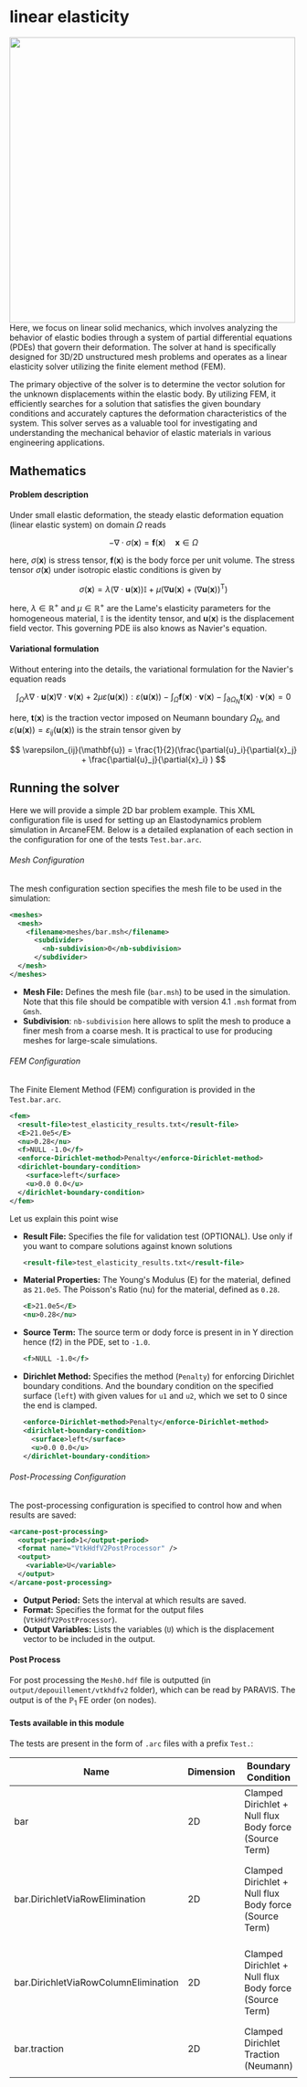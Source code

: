 # linear elasticity

<img width="500" align="left" src="https://github.com/arcaneframework/arcanefem/assets/52162083/eb970ece-5fd3-4862-9b93-e8930a103ae9" />

Here, we focus on linear solid mechanics, which involves analyzing the behavior of elastic bodies through a system of partial differential equations (PDEs) that govern their deformation. The solver at hand is specifically designed for 3D/2D unstructured mesh problems and operates as a linear elasticity solver utilizing the finite element method (FEM).

The primary objective of the solver is to determine the vector solution for the unknown displacements within the elastic body. By utilizing FEM, it efficiently searches for a solution that satisfies the given boundary conditions and accurately captures the deformation characteristics of the system. This solver serves as a valuable tool for investigating and understanding the mechanical behavior of elastic materials in various engineering applications.

## Mathematics

#### Problem description

Under small elastic deformation, the steady elastic deformation equation (linear elastic system) on  domain $\Omega$ reads

$$
-\nabla\cdot\sigma(\mathbf{x})=\mathbf{f}(\mathbf{x}) \quad \mathbf{x}\in\Omega
$$

here, $\sigma(\mathbf{x})$ is stress tensor, $\mathbf{f}(\mathbf{x})$ is the body force per unit volume. The stress tensor  $\sigma(\mathbf{x})$ under isotropic elastic conditions is given by

$$
\sigma(\mathbf{x}) = \lambda(\nabla\cdot\mathbf{u}(\mathbf{x}))\mathbb{I} + \mu (\nabla\mathbf{u}(\mathbf{x}) + \left(\nabla\mathbf{u}(\mathbf{x})\right)^\text{T})
$$

here, $\lambda\in\mathbb{R}^{+}$ and $\mu\in\mathbb{R}^{+}$ are the Lame's elasticity parameters for the homogeneous material, $\mathbb{I}$ is the identity tensor, and $\mathbf{u}(\mathbf{x})$ is the displacement field vector. This governing PDE iis also knows as Navier's equation.

#### Variational formulation

Without entering into the details, the variational formulation for the Navier's equation reads

$$
\int_{\Omega} \lambda \nabla \cdot \mathbf{u}(\mathbf{x}) \nabla \cdot \mathbf{v}(\mathbf{x}) + 2\mu\varepsilon(\mathbf{u}(\mathbf{x})):\varepsilon(\mathbf{u}(\mathbf{x})) - \int_{\Omega}\mathbf{f}(\mathbf{x})\cdot{\mathbf{v}(\mathbf{x})} - \int_{\partial\Omega_N} \mathbf{t}(\mathbf{x}) \cdot \mathbf{v}(\mathbf{x}) = 0
$$

here, $\mathbf{t}(\mathbf{x})$ is the traction vector imposed on Neumann boundary $\Omega_N$, and  $\varepsilon(\mathbf{u}(\mathbf{x})) = \varepsilon_{ij}(\mathbf{u}(\mathbf{x}))$ is the strain tensor given by

$$
\varepsilon_{ij}(\mathbf{u}) = \frac{1}{2}(\frac{\partial{u}_i}{\partial{x}_j} + \frac{\partial{u}_j}{\partial{x}_i} )
$$

## Running the solver

Here we will provide a simple 2D bar problem example. This XML configuration file is used for setting up an Elastodynamics problem simulation in ArcaneFEM. Below is a detailed explanation of each section in the configuration for one of the tests `Test.bar.arc`.

###### Mesh Configuration

The mesh configuration section specifies the mesh file to be used in the simulation:

```xml
<meshes>
  <mesh>
    <filename>meshes/bar.msh</filename>
      <subdivider>
        <nb-subdivision>0</nb-subdivision>
      </subdivider>
  </mesh>
</meshes>

```

- **Mesh File:** Defines the mesh file (`bar.msh`) to be used in the simulation. Note that this file should be compatible with version 4.1 `.msh` format from `Gmsh`.
- **Subdivision**: `nb-subdivision` here allows to split the mesh to produce a finer mesh from a coarse mesh. It is practical to use for producing meshes for large-scale simulations.

###### FEM Configuration

The Finite Element Method (FEM) configuration is provided in the `Test.bar.arc`.

```xml
<fem>
  <result-file>test_elasticity_results.txt</result-file>
  <E>21.0e5</E>
  <nu>0.28</nu>
  <f>NULL -1.0</f>
  <enforce-Dirichlet-method>Penalty</enforce-Dirichlet-method>
  <dirichlet-boundary-condition>
    <surface>left</surface>
    <u>0.0 0.0</u>
  </dirichlet-boundary-condition>
</fem>
```

Let us explain this point wise

- **Result File:** Specifies the file for validation test (OPTIONAL). Use only if you want to compare solutions against known solutions

  ```xml
  <result-file>test_elasticity_results.txt</result-file>
  ```
- **Material Properties:** The Young's Modulus (E) for the material, defined as `21.0e5`.  The Poisson's Ratio (nu) for the material, defined as `0.28`.

  ```xml
  <E>21.0e5</E>
  <nu>0.28</nu>
  ```
- **Source Term:** The source term or dody force is present in in Y direction hence (f2) in the PDE, set to `-1.0`.

  ```xml
  <f>NULL -1.0</f>
  ```
- **Dirichlet Method:** Specifies the method (`Penalty`) for enforcing Dirichlet boundary conditions. And  the boundary condition on the specified surface (`left`) with given values for `u1` and `u2`, which we set to 0 since the end is clamped.

  ```xml
  <enforce-Dirichlet-method>Penalty</enforce-Dirichlet-method>
  <dirichlet-boundary-condition>
    <surface>left</surface>
    <u>0.0 0.0</u>
  </dirichlet-boundary-condition>
  ```

###### Post-Processing Configuration

The post-processing configuration is specified to control how and when results are saved:

```xml
<arcane-post-processing>
  <output-period>1</output-period>
  <format name="VtkHdfV2PostProcessor" />
  <output>
    <variable>U</variable>
  </output>
</arcane-post-processing>
```

- **Output Period:** Sets the interval at which results are saved.
- **Format:** Specifies the format for the output files (`VtkHdfV2PostProcessor`).
- **Output Variables:** Lists the variables (`U`) which is the displacement vector to be included in the output.

#### Post Process

For post processing the `Mesh0.hdf` file is outputted (in `output/depouillement/vtkhdfv2` folder), which can be read by PARAVIS. The output is of the $\mathbb{P}_1$ FE order (on nodes).

#### Tests available in this module

The tests are present in the form of `.arc` files with a prefix `Test.`:

| Name                                 | Dimension | Boundary Condition                                          | Solver          | Comment                                                       |
| ------------------------------------ | --------- | ----------------------------------------------------------- | --------------- | ------------------------------------------------------------- |
| bar                                  | 2D        | Clamped Dirichlet + Null flux<br />Body force (Source Term) | Default (PETSc) | - Serves as validation test                                   |
| bar.DirichletViaRowElimination       | 2D        | Clamped Dirichlet + Null flux<br />Body force (Source Term) | PETSc           | - Row Elimination for BC<br />- GMRES with ILU(0) Solver      |
| bar.DirichletViaRowColumnElimination | 2D        | Clamped Dirichlet + Null flux<br />Body force (Source Term) | PETSc           | - Row and Column Elimination for BC<br />- CG with AMG Solver |
| bar.traction                         | 2D        | Clamped Dirichlet<br />Traction (Neumann)                   | Default (PETSc) |                                                               |
|                                      |           |                                                             |                 |                                                               |
